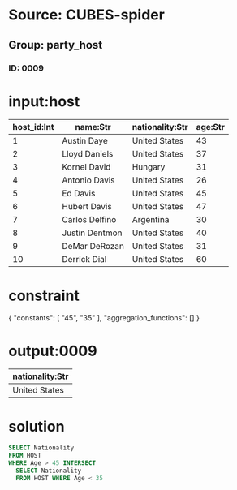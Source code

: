 # Source: CUBES-spider
## Group: party_host
### ID: 0009

# input:host

| host_id:Int | name:Str | nationality:Str | age:Str |
|---|---|---|---|
| 1 | Austin Daye | United States | 43 |
| 2 | Lloyd Daniels | United States | 37 |
| 3 | Kornel David | Hungary | 31 |
| 4 | Antonio Davis | United States | 26 |
| 5 | Ed Davis | United States | 45 |
| 6 | Hubert Davis | United States | 47 |
| 7 | Carlos Delfino | Argentina | 30 |
| 8 | Justin Dentmon | United States | 40 |
| 9 | DeMar DeRozan | United States | 31 |
| 10 | Derrick Dial | United States | 60 |

# constraint

{
  "constants": [
    "45",
    "35"
  ],
  "aggregation_functions": []
}

# output:0009

| nationality:Str |
|---|
| United States |

# solution

```sql
SELECT Nationality
FROM HOST
WHERE Age > 45 INTERSECT
  SELECT Nationality
  FROM HOST WHERE Age < 35
```
